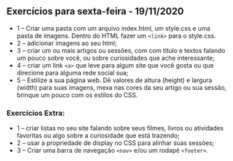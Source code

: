 ## Exercícios para sexta-feira - 19/11/2020

- 1 – Criar uma pasta com um arquivo index.html, um style.css e uma pasta de imagens. Dentro do HTML fazer um `<link>` para o style.css. 
- 2 – adicionar imagens ao seu html; 
- 3 – criar um ou mais artigos ou sessões, com com título e textos falando um pouco sobre você, ou sobre curiosidades que ache interessante;
- 4 – criar um link `<a>` que leve para algum site que você gosta ou que direcione para alguma rede social sua; 
- 5 – Estilize a sua página web. Dê valores de altura (height) e largura (width) para suas imagens, mexa nas cores da seu artigo ou sua sessão, brinque um pouco com os estilos do CSS. 

### Exercícios Extra: 
- 1 – criar listas no seu site falando sobre seus filmes, livros ou atividades favoritas ou algo sobre a curiosidade que está trazendo;
- 2 – usar a propriedade de display no CSS para alinhar suas sessões;
- 3 – Criar uma barra de navegação `<nav>` e/ou um rodapé `<footer>`.